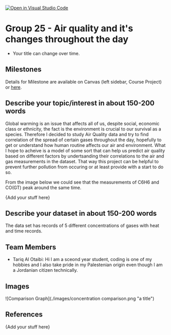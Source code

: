 [![Open in Visual Studio Code](https://classroom.github.com/assets/open-in-vscode-f059dc9a6f8d3a56e377f745f24479a46679e63a5d9fe6f495e02850cd0d8118.svg)](https://classroom.github.com/online_ide?assignment_repo_id=6182332&assignment_repo_type=AssignmentRepo)
# Group 25 - Air quality and it's changes throughout the day

- Your title can change over time.

## Milestones

Details for Milestone are available on Canvas (left sidebar, Course Project) or [here](https://firas.moosvi.com/courses/data301/project/milestone01.html).

## Describe your topic/interest in about 150-200 words
Global warming is an issue that affects all of us, despite social, economic class or ethnicity, the fact is the environment is crucial to our survival as a species.
Therefore I decided to study Air Quality data and try to find correlation of the spread of certain gases throughout the day, hopefully to get or understand how human routine affects our air and environment. What I hope to acheive is a model of some sort that can help us predict air quality based on different factors by undertsanding their correlations to the air and gas measurements in the dataset. That way this project can be helpful to prevent further pollution from occuring or at least provide with a start to do so.

From the image below we could see that the measurements of C6H6 and CO(GT) peak around the same time.

{Add your stuff here}

## Describe your dataset in about 150-200 words

The data set has records of 5 different concentrations of gases with heat and time records.

## Team Members

- Tariq Al Otaibi: Hi I am a sceond year student, coding is one of my hobbies and I also take pride in my Palestenian origin even though I am a Jordanian citizen technically.

## Images

![Comparison Graph](./images/concentration comparison.png "a title")
## References

{Add your stuff here}



